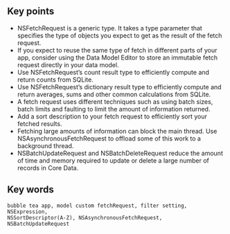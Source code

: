 ## Key points
- NSFetchRequest is a generic type. It takes a type parameter that specifies the type of objects you expect to get as the result of the fetch request.
- If you expect to reuse the same type of fetch in different parts of your app, consider using the Data Model Editor to store an immutable fetch request directly in your data model.
- Use NSFetchRequest’s count result type to efficiently compute and return counts from SQLite.
- Use NSFetchRequest’s dictionary result type to efficiently compute and return averages, sums and other common calculations from SQLite.
- A fetch request uses different techniques such as using batch sizes, batch limits and faulting to limit the amount of information returned.
- Add a sort description to your fetch request to efficiently sort your fetched results.
- Fetching large amounts of information can block the main thread. Use NSAsynchronousFetchRequest to offload some of this work to a background thread.
- NSBatchUpdateRequest and NSBatchDeleteRequest reduce the amount of time and memory required to update or delete a large number of records in Core Data.

## Key words
```
bubble tea app, model custom fetchRequest, filter setting, NSExpression,
NSSortDescriptor(A-Z), NSAsynchronousFetchRequest, NSBatchUpdateRequest
```
